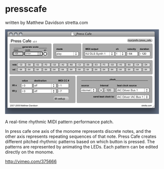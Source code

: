 # presscafe

written by Matthew Davidson stretta.com

![](press_cafe_2.png)

A real-time rhythmic MIDI pattern performance patch.

In press cafe one axis of the monome represents discrete notes, and the other axis represents repeating sequences of that note. Press Cafe creates different pitched rhythmic patterns based on which button is pressed. The patterns are represented by animating the LEDs. Each pattern can be edited directly on the monome. 

http://vimeo.com/375666